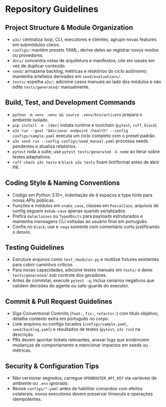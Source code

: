 # Repository Guidelines

## Project Structure & Module Organization
- `a3x/` centraliza loop, CLI, executores e clientes; agrupe novas features em submódulos claros.
- `configs/` mantém presets YAML; derive deles ao registrar novos modos ou provedores.
- `docs/` concentra notas de arquitetura e manifestos; cite em issues em vez de duplicar conteúdo.
- `seed/` armazena backlog, métricas e relatórios do ciclo autônomo; mantenha artefatos derivados em `seed/evaluations/`.
- `tests/` espelha `a3x/`; adicione casos manuais ao lado dos módulos e não edite `tests/generated/` manualmente.

## Build, Test, and Development Commands
- `python -m venv .venv && source .venv/bin/activate` prepara o ambiente isolado.
- `pip install -e .[dev]` instala runtime e toolchain (`pytest`, `ruff`, `black`).
- `a3x run --goal "Adicionar endpoint /health" --config configs/sample.yaml` executa um ciclo completo com o preset padrão.
- `a3x seed run --config configs/seed_manual.yaml` processa seeds pendentes e atualiza relatórios.
- `pytest` roda a suíte; use `pytest tests/generated -k nome` ao iterar sobre testes adaptativos.
- `ruff check a3x tests` e `black a3x tests` fixam lint/format antes de abrir PR.

## Coding Style & Naming Conventions
- Código em Python 3.10+, indentação de 4 espaços e type hints para novas APIs públicas.
- Funções e módulos em `snake_case`, classes em `PascalCase`, arquivos de config seguem `kebab-case` apenas quando serializados.
- Prefira `dataclasses` ou `TypedDicts` para payloads estruturados e mantenha mensagens CLI voltadas ao usuário final em português.
- Confie no `black`; use `# noqa` somente com comentário curto justificando o desvio.

## Testing Guidelines
- Estruture arquivos como `test_<modulo>.py` e reutilize fixtures existentes para cobrir caminhos críticos.
- Para novas capacidades, adicione testes manuais em `tests/` e deixe `tests/generated/` sob controle dos geradores.
- Antes de commitar, execute `pytest -q`; inclua cenários negativos que validem decisões do agente ou safe-guards do executor.

## Commit & Pull Request Guidelines
- Siga Conventional Commits (`feat:`, `fix:`, `refactor:`) com título objetivo; detalhe contexto extra em português no corpo.
- Liste arquivos ou configs tocados (`configs/sample.yaml`, `seed/backlog.yaml`) e resultados de testes (`pytest`, `a3x run`) na descrição.
- PRs devem apontar tickets relevantes, anexar logs que evidenciem mudanças de comportamento e mencionar impactos em seeds ou métricas.

## Security & Configuration Tips
- Não versionar segredos; carregue `OPENROUTER_API_KEY` via variáveis de ambiente ou `.env` ignorado.
- Revise `configs/*.yaml` antes de habilitar comandos com efeitos colaterais; novos executores devem preservar timeouts e operações idempotentes.
